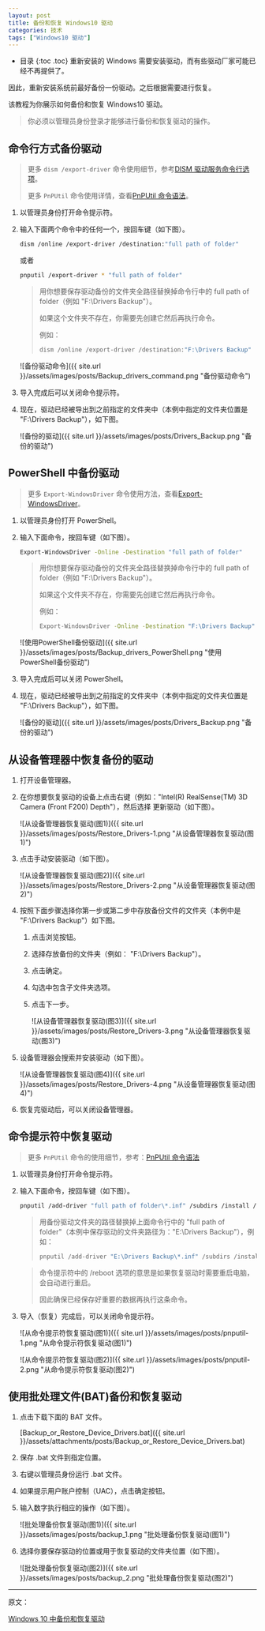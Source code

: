 ```yaml
---
layout: post
title: 备份和恢复 Windows10 驱动
categories: 技术
tags: ["Windows10 驱动"]
---
```


* 目录
{:toc .toc}
重新安装的 Windows 需要安装驱动，而有些驱动厂家可能已经不再提供了。

因此，重新安装系统前最好备份一份驱动。之后根据需要进行恢复。

该教程为你展示如何备份和恢复 Windows10 驱动。

> 你必须以管理员身份登录才能够进行备份和恢复驱动的操作。

## 命令行方式备份驱动

> 更多 `dism /export-driver` 命令使用细节，参考[DISM 驱动服务命令行选项](https://docs.microsoft.com/en-us/windows-hardware/manufacture/desktop/dism-driver-servicing-command-line-options-s14)。
>
> 更多 `PnPUtil` 命令使用详情，查看[PnPUtil 命令语法](https://docs.microsoft.com/en-us/windows-hardware/drivers/devtest/pnputil-command-syntax)。

1. 以管理员身份打开命令提示符。

2. 输入下面两个命令中的任何一个，按回车键（如下图）。

   ```bash
   dism /online /export-driver /destination:"full path of folder"
   ```

   或者

   ```bash
   pnputil /export-driver * "full path of folder"
   ```

   > 用你想要保存驱动备份的文件夹全路径替换掉命令行中的 full path of folder（例如 "F:\Drivers Backup"）。
   >
   > 如果这个文件夹不存在，你需要先创建它然后再执行命令。
   >
   > 例如： 
   >
   > ```bash
   > dism /online /export-driver /destination:"F:\Drivers Backup"
   > ```
   
   ![备份驱动命令]({{ site.url }}/assets/images/posts/Backup_drivers_command.png "备份驱动命令")




3. 导入完成后可以关闭命令提示符。

4. 现在，驱动已经被导出到之前指定的文件夹中（本例中指定的文件夹位置是 "F:\Drivers Backup"），如下图。

   ![备份的驱动]({{ site.url }}/assets/images/posts/Drivers_Backup.png "备份的驱动")


## PowerShell 中备份驱动

> 更多 `Export-WindowsDriver` 命令使用方法，查看[Export-WindowsDriver](https://docs.microsoft.com/en-us/powershell/module/dism/export-windowsdriver?view=win10-ps)。

1. 以管理员身份打开 PowerShell。

2. 输入下面命令，按回车键（如下图）。

   ```bash
   Export-WindowsDriver -Online -Destination "full path of folder"
   ```

   > 用你想要保存驱动备份的文件夹全路径替换掉命令行中的 full path of folder（例如 "F:\Drivers Backup"）。
   >
   > 如果这个文件夹不存在，你需要先创建它然后再执行命令。
   >
   > 例如： 
   >
   > ```bash
   > Export-WindowsDriver -Online -Destination "F:\Drivers Backup"
   > ```

   ![使用PowerShell备份驱动]({{ site.url }}/assets/images/posts/Backup_drivers_PowerShell.png "使用PowerShell备份驱动")

3. 导入完成后可以关闭 PowerShell。

4. 现在，驱动已经被导出到之前指定的文件夹中（本例中指定的文件夹位置是 "F:\Drivers Backup"），如下图。

   ![备份的驱动]({{ site.url }}/assets/images/posts/Drivers_Backup.png "备份的驱动")

## 从设备管理器中恢复备份的驱动

1. 打开设备管理器。

2. 在你想要恢复驱动的设备上点击右键（例如："Intel(R) RealSense(TM) 3D Camera (Front F200) Depth"），然后选择 更新驱动（如下图）。

   ![从设备管理器恢复驱动(图1)]({{ site.url }}/assets/images/posts/Restore_Drivers-1.png "从设备管理器恢复驱动(图1)")

3. 点击手动安装驱动（如下图）。

   ![从设备管理器恢复驱动(图2)]({{ site.url }}/assets/images/posts/Restore_Drivers-2.png "从设备管理器恢复驱动(图2)")
   
4. 按照下面步骤选择你第一步或第二步中存放备份文件的文件夹（本例中是 "F:\Drivers Backup"）如下图。

   1. 点击浏览按钮。

   2. 选择存放备份的文件夹（例如： "F:\Drivers Backup"）。

   3. 点击确定。

   4. 勾选中包含子文件夹选项。

   5. 点击下一步。

      ![从设备管理器恢复驱动(图3)]({{ site.url }}/assets/images/posts/Restore_Drivers-3.png "从设备管理器恢复驱动(图3)")
   
5. 设备管理器会搜索并安装驱动（如下图）。

   ![从设备管理器恢复驱动(图4)]({{ site.url }}/assets/images/posts/Restore_Drivers-4.png "从设备管理器恢复驱动(图4)")

6. 恢复完驱动后，可以关闭设备管理器。

## 命令提示符中恢复驱动

> 更多 `PnPUtil` 命令的使用细节，参考：[PnPUtil 命令语法](https://docs.microsoft.com/en-us/windows-hardware/drivers/devtest/pnputil-command-syntax)

1. 以管理员身份打开命令提示符。

2. 输入下面命令，按回车键（如下图）。

   ```bash
   pnputil /add-driver "full path of folder\*.inf" /subdirs /install /reboot
   ```

   > 用备份驱动文件夹的路径替换掉上面命令行中的 "full path of folder"（本例中保存驱动的文件夹路径为："E:\Drivers Backup"），例如：
   >
   > ```bash
   > pnputil /add-driver "E:\Drivers Backup\*.inf" /subdirs /install /reboot
   > ```

   > 命令提示符中的 /reboot 选项的意思是如果恢复驱动时需要重启电脑，会自动进行重启。
   >
   > 因此确保已经保存好重要的数据再执行这条命令。

3. 导入（恢复）完成后，可以关闭命令提示符。

   ![从命令提示符恢复驱动(图1)]({{ site.url }}/assets/images/posts/pnputil-1.png "从命令提示符恢复驱动(图1)")

   ![从命令提示符恢复驱动(图2)]({{ site.url }}/assets/images/posts/pnputil-2.png "从命令提示符恢复驱动(图2)")



## 使用批处理文件(BAT)备份和恢复驱动

1. 点击下载下面的 BAT 文件。

   [Backup_or_Restore_Device_Drivers.bat]({{ site.url }}/assets/attachments/posts/Backup_or_Restore_Device_Drivers.bat)
   
2. 保存 .bat 文件到指定位置。

3. 右键以管理员身份运行 .bat 文件。

4. 如果提示用户账户控制（UAC），点击确定按钮。

5. 输入数字执行相应的操作（如下图）。

   ![批处理备份恢复驱动(图1)]({{ site.url }}/assets/images/posts/backup_1.png "批处理备份恢复驱动(图1)")
   
6. 选择你要保存驱动的位置或用于恢复驱动的文件夹位置（如下图）。

   ![批处理备份恢复驱动(图2)]({{ site.url }}/assets/images/posts/backup_2.png "批处理备份恢复驱动(图2)")


---

原文：

[Windows 10 中备份和恢复驱动](https://www.tenforums.com/tutorials/68426-backup-restore-device-drivers-windows-10-a.html?__cf_chl_jschl_tk__=902b09e017c3e8505666fd449df6e88d35e4b455-1586331189-0-Ac0NqielX0rjxU4-NjXDgvIX2iknQNyXieJJmZb-Z73t0a9y-91p6TlHBI0aRI8nuueVFP2HwBpXIpcusketMHVG5iTxIs2G-MIiyVbh62uE2BEGsiPLxOUgPoz_GQhQgJH1EiFXr2iSpyDLkXH8KxS4WCfZYQkZbVkKfOh69RNdAnlRoRxl_adPBCHIiBGGxISG67WXw18rT73ON93Vs68FGzkcA-lkBgPApEx4dEhyeSR6W9LNnM5AvUaXnyHhlK4lRScQ2MyjE0ND__2HbvJ9ikTw4PI_I_fpJAkMu27eTIWCpt9ukn4CC3ec--6T1ieUP6uWA6Kg7Kzj423JsA_TatI65Pv7l8T5mvvkI3OD)


